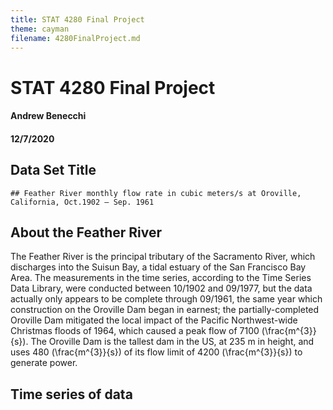 ```yaml
---
title: STAT 4280 Final Project
theme: cayman
filename: 4280FinalProject.md
---
```


<div class="container-fluid main-container">

<div class="fluid-row" id="header">

# STAT 4280 Final Project

#### Andrew Benecchi

#### 12/7/2020

</div>

<div id="data-set-title" class="section level2">

## Data Set Title

    ## Feather River monthly flow rate in cubic meters/s at Oroville, California, Oct.1902 – Sep. 1961

</div>

<div id="about-the-feather-river" class="section level2">

## About the Feather River

The Feather River is the principal tributary of the Sacramento River, which discharges into the Suisun Bay, a tidal estuary of the San Francisco Bay Area. The measurements in the time series, according to the Time Series Data Library, were conducted between 10/1902 and 09/1977, but the data actually only appears to be complete through 09/1961, the same year which construction on the Oroville Dam began in earnest; the partially-completed Oroville Dam mitigated the local impact of the Pacific Northwest-wide Christmas floods of 1964, which caused a peak flow of 7100 <span class="math inline">\(\frac{m^{3}}{s}\)</span>. The Oroville Dam is the tallest dam in the US, at 235 m in height, and uses 480 <span class="math inline">\(\frac{m^{3}}{s}\)</span> of its flow limit of 4200 <span class="math inline">\(\frac{m^{3}}{s}\)</span> to generate power.

</div>

<div id="time-series-of-data" class="section level2">

## Time series of data

</div>

</div>

